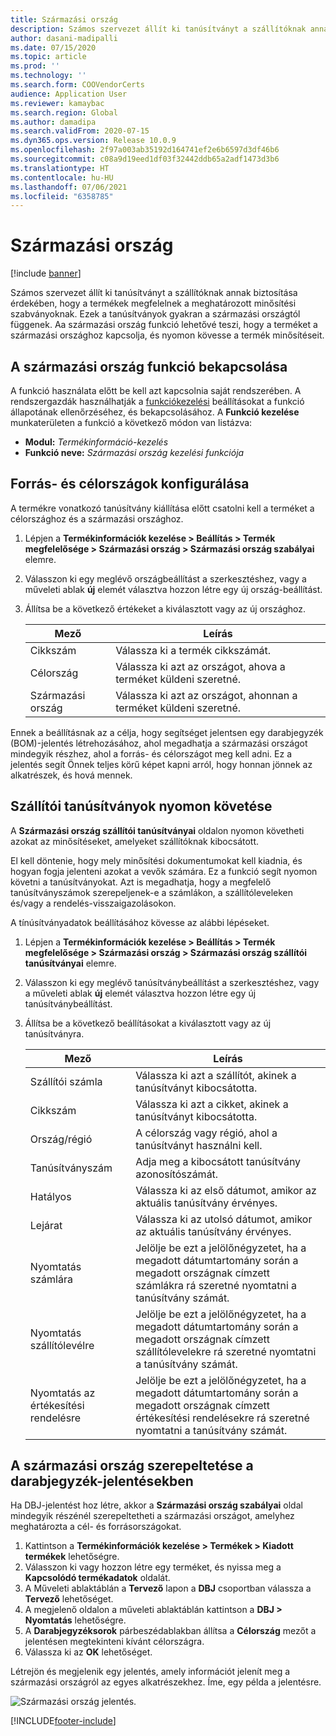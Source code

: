 ```yaml
---
title: Származási ország
description: Számos szervezet állít ki tanúsítványt a szállítóknak annak biztosítása érdekében, hogy a termékek megfelelnek a meghatározott minősítési szabványoknak. Ezek a tanúsítványok gyakran a származási országtól függenek. Ez a témakör a származási ország funkcióval kapcsolatban tartalmaz tájékoztatást, amely lehetővé teszi, hogy a terméket a származási országhoz kapcsolja, és nyomon kövesse a termék minősítéseit.
author: dasani-madipalli
ms.date: 07/15/2020
ms.topic: article
ms.prod: ''
ms.technology: ''
ms.search.form: COOVendorCerts
audience: Application User
ms.reviewer: kamaybac
ms.search.region: Global
ms.author: damadipa
ms.search.validFrom: 2020-07-15
ms.dyn365.ops.version: Release 10.0.9
ms.openlocfilehash: 2f97a003ab35192d164741ef2e6b6597d3df46b6
ms.sourcegitcommit: c08a9d19eed1df03f32442ddb65a2adf1473d3b6
ms.translationtype: HT
ms.contentlocale: hu-HU
ms.lasthandoff: 07/06/2021
ms.locfileid: "6358785"
---
```

# <a name="country-of-origin"></a>Származási ország

[!include [banner](../includes/banner.md)]

Számos szervezet állít ki tanúsítványt a szállítóknak annak biztosítása érdekében, hogy a termékek megfelelnek a meghatározott minősítési szabványoknak. Ezek a tanúsítványok gyakran a származási országtól függenek. Aa származási ország funkció lehetővé teszi, hogy a terméket a származási országhoz kapcsolja, és nyomon kövesse a termék minősítéseit.

## <a name="turn-on-the-country-of-origin-feature"></a>A származási ország funkció bekapcsolása

A funkció használata előtt be kell azt kapcsolnia saját rendszerében. A rendszergazdák használhatják a [funkciókezelési](../../fin-ops-core/fin-ops/get-started/feature-management/feature-management-overview.md) beállításokat a funkció állapotának ellenőrzéséhez, és bekapcsolásához. A **Funkció kezelése** munkaterületen a funkció a következő módon van listázva:

- **Modul:** *Termékinformáció-kezelés*
- **Funkció neve:** *Származási ország kezelési funkciója*

## <a name="configure-source-and-destination-countries"></a>Forrás- és célországok konfigurálása

A termékre vonatkozó tanúsítvány kiállítása előtt csatolni kell a terméket a célországhoz és a származási országhoz.

1. Lépjen a **Termékinformációk kezelése \> Beállítás \> Termék megfelelősége \> Származási ország \> Származási ország szabályai** elemre.
2. Válasszon ki egy meglévő országbeállítást a szerkesztéshez, vagy a műveleti ablak **új** elemét választva hozzon létre egy új ország-beállítást.
3. Állítsa be a következő értékeket a kiválasztott vagy az új országhoz.

    | Mező | Leírás |
    |---|---|
    | Cikkszám | Válassza ki a termék cikkszámát. |
    | Célország | Válassza ki azt az országot, ahova a terméket küldeni szeretné. |
    | Származási ország | Válassza ki azt az országot, ahonnan a terméket küldeni szeretné. |

Ennek a beállításnak az a célja, hogy segítséget jelentsen egy darabjegyzék (BOM)-jelentés létrehozásához, ahol megadhatja a származási országot mindegyik részhez, ahol a forrás- és célországot meg kell adni. Ez a jelentés segít Önnek teljes körű képet kapni arról, hogy honnan jönnek az alkatrészek, és hová mennek.

## <a name="keep-track-of-vendor-certificates"></a>Szállítói tanúsítványok nyomon követése

A **Származási ország szállítói tanúsítványai** oldalon nyomon követheti azokat az minősítéseket, amelyeket szállítóknak kibocsátott.

El kell döntenie, hogy mely minősítési dokumentumokat kell kiadnia, és hogyan fogja jelenteni azokat a vevők számára. Ez a funkció segít nyomon követni a tanúsítványokat. Azt is megadhatja, hogy a megfelelő tanúsítványszámok szerepeljenek-e a számlákon, a szállítóleveleken és/vagy a rendelés-visszaigazolásokon.

A tínúsítványadatok beállításához kövesse az alábbi lépéseket.

1. Lépjen a **Termékinformációk kezelése \> Beállítás \> Termék megfelelősége \> Származási ország \> Származási ország szállítói tanúsítványai** elemre.
2. Válasszon ki egy meglévő tanúsítványbeállítást a szerkesztéshez, vagy a műveleti ablak **új** elemét választva hozzon létre egy új tanúsítványbeállítást.
3. Állítsa be a következő beállításokat a kiválasztott vagy az új tanúsítványra.

    | Mező | Leírás |
    |---|---|
    | Szállítói számla | Válassza ki azt a szállítót, akinek a tanúsítványt kibocsátotta. |
    | Cikkszám | Válassza ki azt a cikket, akinek a tanúsítványt kibocsátotta. |
    | Ország/régió | A célország vagy régió, ahol a tanúsítványt használni kell. |
    | Tanúsítványszám | Adja meg a kibocsátott tanúsítvány azonosítószámát. |
    | Hatályos | Válassza ki az első dátumot, amikor az aktuális tanúsítvány érvényes.|
    | Lejárat | Válassza ki az utolsó dátumot, amikor az aktuális tanúsítvány érvényes. |
    | Nyomtatás számlára | Jelölje be ezt a jelölőnégyzetet, ha a megadott dátumtartomány során a megadott országnak címzett számlákra rá szeretné nyomtatni a tanúsítvány számát. |
    | Nyomtatás szállítólevélre | Jelölje be ezt a jelölőnégyzetet, ha a megadott dátumtartomány során a megadott országnak címzett szállítólevelekre rá szeretné nyomtatni a tanúsítvány számát. |
    | Nyomtatás az értékesítési rendelésre | Jelölje be ezt a jelölőnégyzetet, ha a megadott dátumtartomány során a megadott országnak címzett értékesítési rendelésekre rá szeretné nyomtatni a tanúsítvány számát. |

## <a name="include-the-country-of-origin-on-bom-reports"></a>A származási ország szerepeltetése a darabjegyzék-jelentésekben

Ha DBJ-jelentést hoz létre, akkor a **Származási ország szabályai** oldal mindegyik részénél szerepeltetheti a származási országot, amelyhez meghatározta a cél- és forrásországokat.

1. Kattintson a **Termékinformációk kezelése \> Termékek \> Kiadott termékek** lehetőségre.
1. Válasszon ki vagy hozzon létre egy terméket, és nyissa meg a **Kapcsolódó termékadatok** oldalát.
1. A Műveleti ablaktáblán a **Tervező** lapon a **DBJ** csoportban válassza a **Tervező** lehetőséget.
1. A megjelenő oldalon a műveleti ablaktáblán kattintson a **DBJ \> Nyomtatás** lehetőségre.
1. A **Darabjegyzéksorok** párbeszédablakban állítsa a **Célország** mezőt a jelentésen megtekinteni kívánt célországra.
1. Válassza ki az **OK** lehetőséget.

Létrejön és megjelenik egy jelentés, amely információt jelenít meg a származási országról az egyes alkatrészekhez. Íme, egy példa a jelentésre.

![Származási ország jelentés.](media/country-of-origin-report.png "Származási ország jelentés")


[!INCLUDE[footer-include](../../includes/footer-banner.md)]